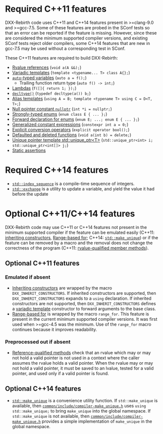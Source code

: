 # Required C++11 features
DXX-Rebirth code uses C++11 and C++14 features present in >=clang-9.0 and >=gcc-7.5.  Some of these features are probed in the SConf tests so that an error can be reported if the feature is missing.  However, since these are considered the minimum supported compiler versions, and existing SConf tests reject older compilers, some C++14 features that are new in gcc-7.5 may be used without a corresponding test in SConf.

These C++11 features are required to build DXX-Rebirth:

* [Rvalue references][cppr:cpp/language/reference]
(`void a(A &&);`)
* [Variadic templates][cppr:cpp/language/parameter_pack]
(`template <typename... T> class A{};`)
* [`auto`-typed variables][cppr:cpp/language/auto]
(`auto a = f();`)
    * Trailing function return type (`auto f() -> int;`)
* [Lambdas][cppr:cpp/language/lambda]
(`f([]{ return 1; });`)
* [`decltype()`][cppr:cpp/language/decltype]
(`typedef decltype(a()) b;`)
* [Alias templates][cppr:cpp/language/type_alias]
(`using A = B;
template <typename T> using C = D<T, T>;`)
* [Null pointer constant `nullptr`][cppr:cpp/language/nullptr]
(`int *i = nullptr;`)
* [Strongly-typed enums][scppr:enum class]
(`enum class E { ... };`)
* [Forward declaration for enums][scppr:enum fwd]
(`enum E;
...;
enum E { ... };`)
* [Generalized constant expressions][cppr:cpp/language/constexpr]
(`constexpr int a = 0;`)
* [Explicit conversion operators][cppr:cpp/language/cast_operator]
(`explicit operator bool();`)
* [Defaulted and deleted functions][cppr:cpp/language/function#Function_definition]
(`void a(int b) = delete;`)
* [Unique pointer template std::unique\_ptr<T\>][cppr:cpp/memory/unique_ptr]
(`std::unique_ptr<int> i;
std::unique_ptr<int[]> j;`)
* [Static assertions][cppr:cpp/language/static_assert]

# Required C++14 features
* [`std::index_sequence`][cppr:cpp/utility/integer_sequence] is a compile-time sequence of integers.
* [`std::exchange`][cppr:cpp/utility/exchange] is a utility to update a variable, and yield the value it had before the update

# Optional C++11/C++14 features
DXX-Rebirth code may use C++11 or C++14 features not present in the minimum supported compiler if the feature can be emulated easily (C++11: [inheriting constructors][cppr:cpp/language/using_declaration], [Range-based for][cppr:cpp/language/range-for]; C++14: [`std::make_unique`][cppr:cpp/memory/unique_ptr/make_unique]) or if the feature can be removed by a macro and the removal does not change the correctness of the program (C++11: [rvalue-qualified member methods][scppr:rvalue method]).

## Optional C++11 features
### Emulated if absent

* [Inheriting constructors][cppr:cpp/language/using_declaration] are wrapped by the macro `DXX_INHERIT_CONSTRUCTORS`.
If inherited constructors are supported, then `DXX_INHERIT_CONSTRUCTORS` expands to a `using` declaration.
If inherited constructors are not supported, then `DXX_INHERIT_CONSTRUCTORS` defines a [variadic template][cppr:cpp/language/parameter_pack] constructor to forward arguments to the base class.
* [Range-based for][cppr:cpp/language/range-for] is wrapped by the macro `range_for`.
This feature is present in the current minimum supported compiler versions.
It was first used when >=gcc-4.5 was the minimum.
Use of the `range_for` macro continues because it improves readability.

### Preprocessed out if absent

* [Reference-qualified methods][scppr:rvalue method] check that an rvalue which may or may not hold a valid pointer is not used in a context where the caller assumes the rvalue holds a valid pointer.
When the rvalue may or may not hold a valid pointer, it must be saved to an lvalue, tested for a valid pointer, and used only if a valid pointer is found.

## Optional C++14 features
* [`std::make_unique`][cppr:cpp/memory/unique_ptr/make_unique] is a convenience utility function.
If `std::make_unique` is available, then [`common/include/compiler-make_unique.h`][src:compiler-make_unique.h] uses `using std::make_unique;` to bring `make_unique` into the global namespace.
If `std::make_unique` is not available, then [`common/include/compiler-make_unique.h`][src:compiler-make_unique.h] provides a simple implementation of `make_unique` in the global namespace.

[cppr:cpp/language/reference]: https://en.cppreference.com/w/cpp/language/reference
[cppr:cpp/language/parameter_pack]: https://en.cppreference.com/w/cpp/language/parameter_pack
[cppr:cpp/language/auto]: https://en.cppreference.com/w/cpp/language/auto
[cppr:cpp/language/lambda]: https://en.cppreference.com/w/cpp/language/lambda
[cppr:cpp/language/decltype]: https://en.cppreference.com/w/cpp/language/decltype
[cppr:cpp/language/type_alias]: https://en.cppreference.com/w/cpp/language/type_alias
[cppr:cpp/language/nullptr]: https://en.cppreference.com/w/cpp/language/nullptr
[scppr:enum class]: https://en.cppreference.com/w/cpp/language/enum#Scoped_enumerations.28since_C.2B.2B11.29
[scppr:enum fwd]: https://en.cppreference.com/w/cpp/language/enum#Unscoped_enumeration
[cppr:cpp/language/constexpr]: https://en.cppreference.com/w/cpp/language/constexpr
[cppr:cpp/language/cast_operator]: https://en.cppreference.com/w/cpp/language/cast_operator
[cppr:cpp/language/function#Function_definition]: https://en.cppreference.com/w/cpp/language/function#Function_definition
[cppr:cpp/memory/unique_ptr]: https://en.cppreference.com/w/cpp/memory/unique_ptr
[cppr:cpp/utility/exchange]: https://en.cppreference.com/w/cpp/utility/exchange
[cppr:cpp/utility/integer_sequence]: https://en.cppreference.com/w/cpp/utility/integer_sequence
[cppr:cpp/memory/unique_ptr/make_unique]: https://en.cppreference.com/w/cpp/memory/unique_ptr/make_unique
[scppr:rvalue method]: https://en.cppreference.com/w/cpp/language/member_functions#const-.2C_volatile-.2C_and_ref-qualified_member_functions
[cppr:cpp/language/using_declaration]: https://en.cppreference.com/w/cpp/language/using_declaration
[cppr:cpp/language/range-for]: https://en.cppreference.com/w/cpp/language/range-for
[cppr:cpp/language/static_assert]: https://en.cppreference.com/w/cpp/language/static_assert
[src:compiler-make_unique.h]: ../common/include/compiler-make_unique.h
